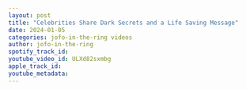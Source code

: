 ```yaml
---
layout: post
title: "Celebrities Share Dark Secrets and a Life Saving Message"
date: 2024-01-05
categories: jofo-in-the-ring videos
author: jofo-in-the-ring
spotify_track_id: 
youtube_video_id: ULXd82sxmbg
apple_track_id: 
youtube_metadata: 
---
```

